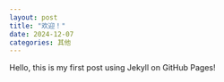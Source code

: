 ```yaml
---
layout: post
title: "欢迎！"
date: 2024-12-07
categories: 其他
---
```


Hello, this is my first post using Jekyll on GitHub Pages!

